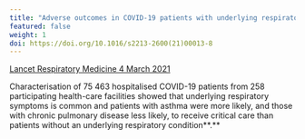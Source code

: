 ```yaml
---
title: "Adverse outcomes in COVID-19 patients with underlying respiratory conditions"
featured: false
weight: 1
doi: https://doi.org/10.1016/s2213-2600(21)00013-8
---
```


[Lancet Respiratory Medicine 4 March 2021]({{page.doi}})

Characterisation of 75 463 hospitalised COVID-19 patients from 258
participating health-care facilities showed that underlying respiratory
symptoms is common and patients with asthma were more likely, and those
with chronic pulmonary disease less likely, to receive critical care
than patients without an underlying respiratory condition**.**
